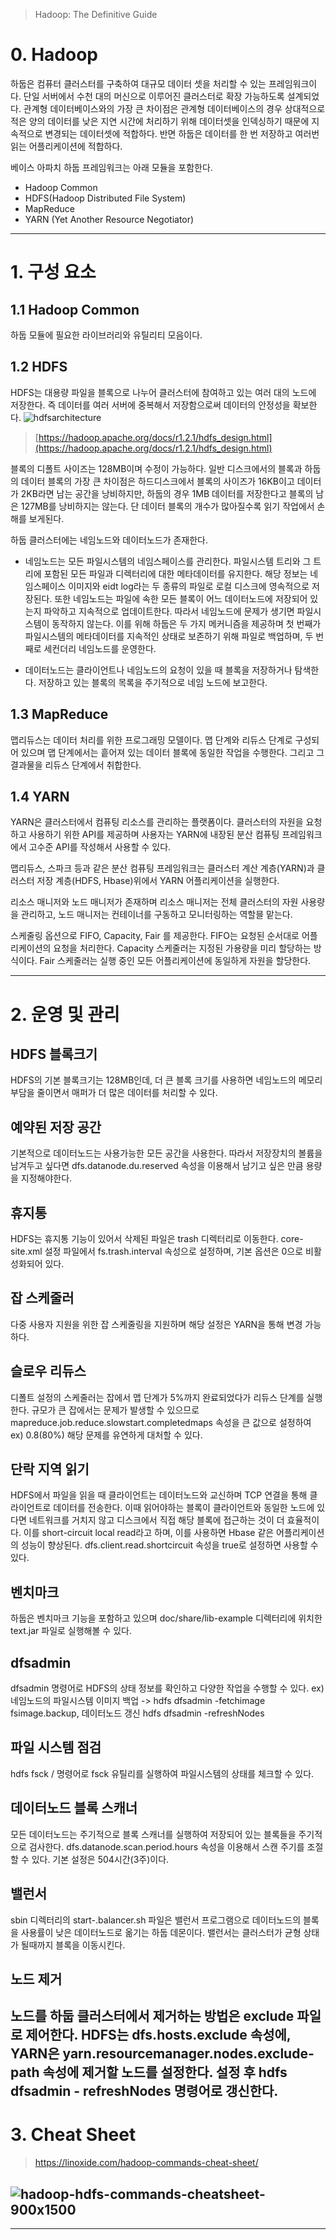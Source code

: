 > Hadoop: The Definitive Guide
# 0. Hadoop
하둡은 컴퓨터 클러스터를 구축하여 대규모 데이터 셋을 처리할 수 있는 프레임워크이다. 단일 서버에서 수천 대의 머신으로 이루어진 클러스터로 확장 가능하도록 설계되었다.
관계형 데이터베이스와의 가장 큰 차이점은 관계형 데이터베이스의 경우 상대적으로 적은 양의 데이터를 낮은 지연 시간에 처리하기 위해 데이터셋을 인덱싱하기 때문에 지속적으로 변경되는 데이터셋에 적합하다. 반면 하둡은 데이터를 한 번 저장하고 여러번 읽는 어플리케이션에 적합하다.


베이스 아파치 하둡 프레임워크는 아래 모듈을 포함한다.
- Hadoop Common
- HDFS(Hadoop Distributed File System)
- MapReduce
- YARN (Yet Another Resource Negotiator)
---
# 1. 구성 요소
## 1.1 Hadoop Common
하둡 모듈에 필요한 라이브러리와 유틸리티 모음이다.

## 1.2 HDFS
HDFS는 대용량 파일을 블록으로 나누어 클러스터에 참여하고 있는 여러 대의 노드에 저장한다. 즉 데이터를 여러 서버에 중복해서 저장함으로써 데이터의 안정성을 확보한다. 
![hdfsarchitecture](https://user-images.githubusercontent.com/54028026/128013505-02101d5b-a460-4e21-903e-152b68efb257.gif)
> [https://hadoop.apache.org/docs/r1.2.1/hdfs_design.html](https://hadoop.apache.org/docs/r1.2.1/hdfs_design.html)

블록의 디폴트 사이즈는 128MB이며 수정이 가능하다. 일반 디스크에서의 블록과 하둡의 데이터 블록의 가장 큰 차이점은 하드디스크에서 블록의 사이즈가 16KB이고 데이터가 2KB라면 남는 공간을 낭비하지만, 하둡의 경우 1MB 데이터를 저장한다고 블록의 남은 127MB를 낭비하지는 않는다. 단 데이터 블록의 개수가 많아질수록 읽기 작업에서 손해를 보게된다.

하둡 클러스터에는 네임노드와 데이터노드가 존재한다. 
- 네임노드는 모든 파일시스템의 네임스페이스를 관리한다. 파일시스템 트리와 그 트리에 포함된 모든 파일과 디렉터리에 대한 메타데이터를 유지한다. 해당 정보는 네임스페이스 이미지와 eidt log라는 두 종류의 파일로 로컬 디스크에 영속적으로 저장된다. 또한 네임노드는 파일에 속한 모든 블록이 어느 데이터노드에 저장되어 있는지 파악하고 지속적으로 업데이트한다. 따라서 네임노드에 문제가 생기면 파일시스템이 동작하지 않는다. 이를 위해 하둡은 두 가지 메커니즘을 제공하며 첫 번째가 파일시스템의 메타데이터를 지속적인 상태로 보존하기 위해 파일로 백업하며, 두 번째로 세컨더리 네임노드를 운영한다.

- 데이터노드는 클라이언트나 네임노드의 요청이 있을 때 블록을 저장하거나 탐색한다. 저장하고 있는 블록의 목록을 주기적으로 네임 노드에 보고한다.

## 1.3 MapReduce
맵리듀스는 데이터 처리를 위한 프로그래밍 모델이다. 맵 단계와 리듀스 단계로 구성되어 있으며 맵 단계에서는 흩어져 있는 데이터 블록에 동일한 작업을 수행한다. 그리고 그 결과물을 리듀스 단계에서 취합한다. 

## 1.4 YARN
YARN은 클러스터에서 컴퓨팅 리소스를 관리하는 플랫폼이다. 클러스터의 자원을 요청하고 사용하기 위한 API를 제공하며 사용자는 YARN에 내장된 분산 컴퓨팅 프레임워크에서 고수준 API를 작성해서 사용할 수 있다. 

맵리듀스, 스파크 등과 같은 분산 컴퓨팅 프레임워크는 클러스터 계산 계층(YARN)과 클러스터 저장 계층(HDFS, Hbase)위에서 YARN 어플리케이션을 실행한다.

리소스 매니저와 노드 매니저가 존재하며 리소스 매니저는 전체 클러스터의 자원 사용량을 관리하고, 노드 매니저는 컨테이너를 구동하고 모니터링하는 역할믈 맡는다.

스케줄링 옵션으로 FIFO, Capacity, Fair 를 제공한다. FIFO는 요청된 순서대로 어플리케이션의 요청을 처리한다. Capacity 스케줄러는 지정된 가용량을 미리 할당하는 방식이다. Fair 스케줄러는 실행 중인 모든 어플리케이션에 동일하게 자원을 할당한다. 

---
# 2. 운영 및 관리
## HDFS 블록크기
HDFS의 기본 블록크기는 128MB인데, 더 큰 블록 크기를 사용하면 네임노드의 메모리 부담을 줄이면서 매퍼가 더 많은 데이터를 처리할 수 있다. 

## 예약된 저장 공간
기본적으로 데이터노드는 사용가능한 모든 공간을 사용한다. 따라서 저장장치의 볼륨을 남겨두고 싶다면 dfs.datanode.du.reserved 속성을 이용해서 남기고 싶은 만큼 용량을 지정해야한다.

## 휴지통
HDFS는 휴지통 기능이 있어서 삭제된 파일은 trash 디렉터리로 이동한다. core-site.xml 설정 파일에서 fs.trash.interval 속성으로 설정하며, 기본 옵션은 0으로 비활성화되어 있다.

## 잡 스케줄러
다중 사용자 지원을 위한 잡 스케줄링을 지원하며 해당 설정은 YARN을 통해 변경 가능하다.

## 슬로우 리듀스
디폴트 설정의 스케줄러는 잡에서 맵 단계가 5%까지 완료되었다가 리듀스 단계를 실행한다. 규모가 큰 잡에서는 문제가 발생할 수 있으므로 mapreduce.job.reduce.slowstart.completedmaps 속성을 큰 값으로 설정하여 ex) 0.8(80%) 해당 문제를 유연하게 대처할 수 있다.

## 단락 지역 읽기
HDFS에서 파일을 읽을 때 클라이언트는 데이터노드와 교신하며 TCP 연결을 통해 클라이언트로 데이터를 전송한다. 이때 읽어야하는 블록이 클라이언트와 동일한 노드에 있다면 네트워크를 거치지 않고 디스크에서 직접 해당 블록에 접근하는 것이 더 효율적이다. 이를 short-circuit local read라고 하며, 이를 사용하면 Hbase 같은 어플리케이션의 성능이 향상된다. dfs.client.read.shortcircuit 속성을 true로 설정하면 사용할 수 있다.

## 벤치마크
하둡은 벤치마크 기능을 포함하고 있으며 doc/share/lib-example 디렉터리에 위치한 text.jar 파일로 실행해볼 수 있다.

## dfsadmin
dfsadmin 명령어로 HDFS의 상태 정보를 확인하고 다양한 작업을 수행할 수 있다. ex) 네임노드의 파일시스템 이미지 백업 -> hdfs dfsadmin -fetchimage fsimage.backup, 데이터노드 갱신 hdfs dfsadmin -refreshNodes

## 파일 시스템 점검
hdfs fsck / 명령어로 fsck 유틸리를 실행하여 파일시스템의 상태를 체크할 수 있다. 

## 데이터노드 블록 스캐너
모든 데이터노드는 주기적으로 블록 스캐너를 실행하여 저장되어 있는 블록들을 주기적으로 검사한다. dfs.datanode.scan.period.hours 속성을 이용해서 스캔 주기를 조절할 수 있다. 기본 설정은 504시간(3주)이다. 

## 밸런서
sbin 디렉터리의 start-.balancer.sh 파일은 밸런서 프로그램으로 데이터노드의 블록을 사용률이 낮은 데이터노드로 옮기는 하둡 데몬이다. 밸런서는 클러스터가 균형 상태가 될때까지 블록을 이동시킨다. 

## 노드 제거
노드를 하둡 클러스터에서 제거하는 방법은 exclude 파일로 제어한다. HDFS는 dfs.hosts.exclude 속성에, YARN은 yarn.resourcemanager.nodes.exclude-path 속성에 제거할 노드를 설정한다. 설정 후 hdfs dfsadmin - refreshNodes 명령어로 갱신한다. 
---
# 3. Cheat Sheet
> https://linoxide.com/hadoop-commands-cheat-sheet/

![hadoop-hdfs-commands-cheatsheet-900x1500](https://user-images.githubusercontent.com/54028026/128471863-0f86f889-b75e-4801-9c8a-a0a8e24fb2a0.png)
---
--- 
